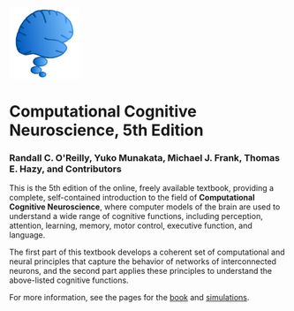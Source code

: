 <img src="media/icon.png" style="width:128px;height:128px">

# Computational Cognitive Neuroscience, 5th Edition

### Randall C. O'Reilly, Yuko Munakata, Michael J. Frank, Thomas E. Hazy, and Contributors

This is the 5th edition of the online, freely available textbook, providing a complete, self-contained introduction to the field of **Computational Cognitive Neuroscience**, where computer models of the brain are used to understand a wide range of cognitive functions, including perception, attention, learning, memory, motor control, executive function, and language.

The first part of this textbook develops a coherent set of computational and neural principles that capture the behavior of networks of interconnected neurons, and the second part applies these principles to understand the above-listed cognitive functions.

For more information, see the pages for the [book](book) and [simulations](simulations).
